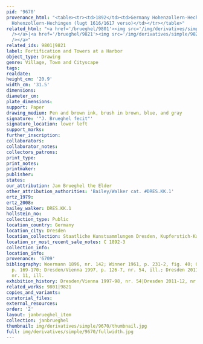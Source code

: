```yaml
---
pid: '9670'
provenance_html: "<table><tr><td>1892</td><td>Germany Hohenzollern-Hechingen</td><td>Sammlung
  Hohenzollern-Hechingen (lugt 1616/1617 verso)</td></tr></table>"
related_html: "<a href='/brueghel/9801'><img src='/img/derivatives/simple/9801/thumbnail.jpg'
  /></a>|<a href='/brueghel/9821'><img src='/img/derivatives/simple/9821/thumbnail.jpg'
  /></a>"
related_ids: 9801|9821
label: Fortification and Towers at a Harbor
object_type: Drawing
genre: Village, Town and Cityscape
tags:
realdate:
height_cm: '20.9'
width_cm: '31.5'
dimensions:
diameter_cm:
plate_dimensions:
support: Paper
drawing_medium: Pen and brown ink, brush in brown, blue, and gray
signature: '"J. Brueghel fecit"'
signature_location: lower left
support_marks:
further_inscription:
collaborators:
collaborator_notes:
collectors_patrons:
print_type:
print_notes:
printmaker:
publisher:
states:
our_attribution: Jan Brueghel the Elder
other_attribution_authorities: 'Bailey/Walker cat. #DRES.KK.1'
ertz_1979:
ertz_2008:
bailey_walker: DRES.KK.1
hollstein_no:
collection_type: Public
location_country: Germany
location_city: Dresden
location_collection: Staatliche Kunstsammlungen Dresden, Kupferstich-Kabinett
location_or_most_recent_sale_notes: C 1892-3
collection_info:
location_info:
provenance: '6709'
bibliography: Woermann 1896, nr. 142; Winner 1961, p. 231-2, fig. 40; Gerszi 1982,
  p. 169-170; Dresden/Vienna 1997, p. 126-7, nr. 54, ill.; Dresden 2011-12, p. 24-25,
  nr. 11, ill.
exhibition_history: Dresden/Vienna 1997-98, nr. 54|Dresden 2011-12, nr. 11
related_works: 9801|9821
copies_and_variants:
curatorial_files:
external_resources:
order: '2'
layout: janbrueghel_item
collection: janbrueghel
thumbnail: img/derivatives/simple/9670/thumbnail.jpg
full: img/derivatives/simple/9670/fullwidth.jpg
---
```

